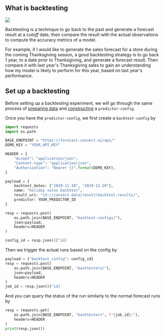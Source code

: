
## What is backtesting

![](https://facebook.github.io/prophet/static/diagnostics_files/diagnostics_4_0.png)

Backtesting is a technique to go back to the past and generate a forecast result at a *cutoff* date, then compare the result with the actual observations to compute the accuracy metrics of a model.

For example, if I would like to generate the sales forecast for a store during the coming Thanksgiving season, a good backtesting strategy is to go back 1 year, to a date prior to Thanksgiving, and generate a forecast result. Then compare it with last year's Thanksgiving sales to gain an understanding how my model is likely to perform for this year, based on last year's performance.

## Set up a backtesting

Before setting up a backtesting experiment, we will go through the same process of [preparing data](data-prepare.md) and [constructing](run-forecast.md) a `predictor-config`.

Once you have the `predictor-config`, we first create a `backtest-config` by

```python
import requests
import os.path

BASE_ENDPOINT = "https://forecast.convect.ai/api/"
DEMO_KEY = "YOUR_API_KEY"

HEADER = {
    "Accept": "application/json",
    "Content-type": "application/json",
    "Authorization": "Bearer {}".format(DEMO_KEY),
}

payload = {
    backtest_dates: ["2019-11-10", "2019-12-20"],
    name: "holiday sales backtest",
    result_uri: "s3://convect-data/result/backtest-results/",
    predictor: YOUR_PREDICTOR_ID
}

resp = requests.post(
    os.path.join(BASE_ENDPOINT, "backtest-configs/"),
    json=payload,
    headers=HEADER
)

config_id = resp.json()["id]
```

Then we trigger the actual runs based on the config by

```python
payload = {"backtest_config": config_id}
resp = requests.post(
    os.path.join(BASE_ENDPOINT, "backtesters/"),
    json=payload,
    headers=HEADER
)
job_id = resp.json()["id]
```

And you can query the status of the run similarly to the normal forecast runs by 

```python
resp = requests.get(
    os.path.join(BASE_ENDPOINT, "backtesters", f"{job_id}/"),
    headers=HEADER
)
print(resp.json())
```